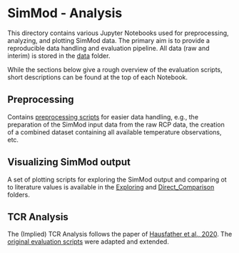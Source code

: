 # SimMod - Analysis
This directory contains various Jupyter Notebooks used for preprocessing, analyzing, and plotting SimMod data. The primary aim is to provide a reproducible data handling and evaluation pipeline. All data (raw and interim) is stored in the [data](data) folder.

While the sections below give a rough overview of the evaluation scripts, short descriptions can be found at the top of each Notebook.

## Preprocessing
Contains [preprocessing scripts](preprocessing) for easier data handling, e.g., the preparation of the SimMod input data from the raw RCP data, the creation of a combined dataset containing all available temperature observations, etc.

## Visualizing SimMod output
A set of plotting scripts for exploring the SimMod output and comparing ot to literature values is available in the [Exploring](Exploring) and [Direct_Comparison](Direct_Comparison) folders.

## TCR Analysis
The (Implied) TCR Analysis follows the paper of [Hausfather et al., 2020](https://agupubs.onlinelibrary.wiley.com/doi/10.1029/2019GL085378). The [original evaluation scripts](https://github.com/hausfath/OldModels/tree/master/notebooks) were adapted and extended.
